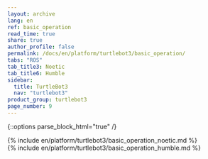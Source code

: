 ```yaml
---
layout: archive
lang: en
ref: basic_operation
read_time: true
share: true
author_profile: false
permalink: /docs/en/platform/turtlebot3/basic_operation/
tabs: "ROS"
tab_title3: Noetic
tab_title6: Humble
sidebar:
  title: TurtleBot3
  nav: "turtlebot3"
product_group: turtlebot3
page_number: 9
---
```


<div style="counter-reset: h1 3"></div>
<div style="counter-reset: h2 5"></div>

{::options parse_block_html="true" /}

<!--[dummy Header 1]>
  <h1 id="dummy">Quick Start Guide</h1>
  <h2 id="dummy">Basic Operation</h2>
  <p class="dummy_content">Basic Opearation Features</p>
<![end dummy Header 1]-->

<!-- <section data-id="{{ page.tab_title1 }}" class="tab_contents">
{% include en/platform/turtlebot3/basic_operation_kinetic.md %}
</section> -->

<!-- <section data-id="{{ page.tab_title2 }}" class="tab_contents">
{% include en/platform/turtlebot3/basic_operation_melodic.md %}
</section> -->

<section data-id="{{ page.tab_title3 }}" class="tab_contents">
{% include en/platform/turtlebot3/basic_operation_noetic.md %}
</section>

<!-- <section data-id="{{ page.tab_title4 }}" class="tab_contents">
{% include en/platform/turtlebot3/basic_operation_dashing.md %}
</section> -->

<!-- <section data-id="{{ page.tab_title5 }}" class="tab_contents">
{% include en/platform/turtlebot3/basic_operation_foxy.md %}
</section> -->

<section data-id="{{ page.tab_title6 }}" class="tab_contents">
{% include en/platform/turtlebot3/basic_operation_humble.md %}
</section>

<!-- <section data-id="{{ page.tab_title7 }}" class="tab_contents">
{% include en/platform/turtlebot3/basic_operation_windows.md %}
</section> -->
